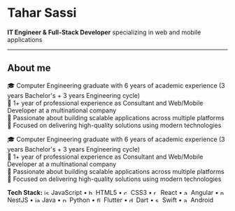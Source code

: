 # Tahar Sassi

**IT Engineer & Full-Stack Developer** specializing in web and mobile applications

---

## About me

🎓 Computer Engineering graduate with 6 years of academic experience (3 years Bachelor's + 3 years Engineering cycle)  
💼 1+ year of professional experience as Consultant and Web/Mobile Developer at a multinational company  
🚀 Passionate about building scalable applications across multiple platforms  
🔧 Focused on delivering high-quality solutions using modern technologies

🎓 Computer Engineering graduate with 6 years of academic experience (3 years Bachelor's + 3 years Engineering cycle)  
💼 1+ year of professional experience as Consultant and Web/Mobile Developer at a multinational company  
🚀 Passionate about building scalable applications across multiple platforms  
🔧 Focused on delivering high-quality solutions using modern technologies

**Tech Stack:** 
<img src="https://cdn.jsdelivr.net/gh/devicons/devicon/icons/javascript/javascript-original.svg" height="12" alt="js" /> JavaScript • 
<img src="https://cdn.jsdelivr.net/gh/devicons/devicon/icons/html5/html5-original.svg" height="12" alt="html" /> HTML5 • 
<img src="https://cdn.jsdelivr.net/gh/devicons/devicon/icons/css3/css3-original.svg" height="12" alt="css" /> CSS3 • 
<img src="https://cdn.jsdelivr.net/gh/devicons/devicon/icons/react/react-original.svg" height="12" alt="react" /> React • 
<img src="https://cdn.jsdelivr.net/gh/devicons/devicon/icons/angularjs/angularjs-original.svg" height="12" alt="angular" /> Angular • 
<img src="https://cdn.jsdelivr.net/gh/devicons/devicon/icons/nestjs/nestjs-original.svg" height="12" alt="nest" /> NestJS • 
<img src="https://cdn.jsdelivr.net/gh/devicons/devicon/icons/java/java-original.svg" height="12" alt="java" /> Java • 
<img src="https://cdn.jsdelivr.net/gh/devicons/devicon/icons/python/python-original.svg" height="12" alt="python" /> Python • 
<img src="https://cdn.jsdelivr.net/gh/devicons/devicon/icons/flutter/flutter-original.svg" height="12" alt="flutter" /> Flutter • 
<img src="https://cdn.jsdelivr.net/gh/devicons/devicon/icons/dart/dart-original.svg" height="12" alt="dart" /> Dart • 
<img src="https://cdn.jsdelivr.net/gh/devicons/devicon/icons/swift/swift-original.svg" height="12" alt="swift" /> Swift • 
<img src="https://cdn.jsdelivr.net/gh/devicons/devicon/icons/android/android-original.svg" height="12" alt="android" /> Android
